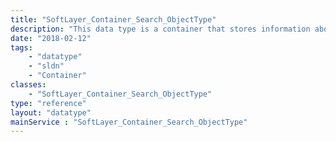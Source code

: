 ```yaml
---
title: "SoftLayer_Container_Search_ObjectType"
description: "This data type is a container that stores information about a single indexed object type.  Object type information can be used for discovery of searchable data and for creation or validation of object index search strings.  Each of these containers holds a collection of <b>[SoftLayer_Container_Search_ObjectType_Property](reference/datatypes/SoftLayer_Container_Search_ObjectType_Property)</b> objects, specifying which object properties are exposed for the current user.  Refer to the the documentation for the <b>[SoftLayer_Search::search](reference/services/SoftLayer_Search/search)</b> method for information on using object types in search strings. "
date: "2018-02-12"
tags:
    - "datatype"
    - "sldn"
    - "Container"
classes:
    - "SoftLayer_Container_Search_ObjectType"
type: "reference"
layout: "datatype"
mainService : "SoftLayer_Container_Search_ObjectType"
---
```

